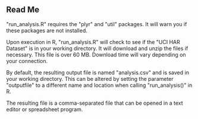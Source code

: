 ## Read Me

"run_analysis.R" requires the "plyr" and "util" packages. It will warn you if these packages are not installed.

Upon execution in R, "run_analysis.R" will check to see if the "UCI HAR Dataset" is in your working directory. It will download and unzip the files if necessary. This file is over 60 MB. Download time will vary depending on your connection.

By default, the resulting output file is named "analysis.csv" and is saved in your working directory. This can be altered by setting the parameter "outputfile" to a different name and location when calling "run_analysis()" in R.

The resulting file is a comma-separated file that can be opened in a text editor or spreadsheet program.